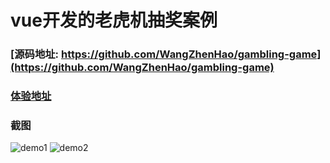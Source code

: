 # vue开发的老虎机抽奖案例

### [源码地址: https://github.com/WangZhenHao/gambling-game](https://github.com/WangZhenHao/gambling-game)

### [体验地址](https://wangzhenhao.github.io/gambling-game/dist/product/udream_newyear.html#/home)

### 截图
![demo1](https://raw.githubusercontent.com/WangZhenHao/gambling-game/master/build/1.jpg)
![demo2](https://raw.githubusercontent.com/WangZhenHao/gambling-game/master/build/2.jpg)
